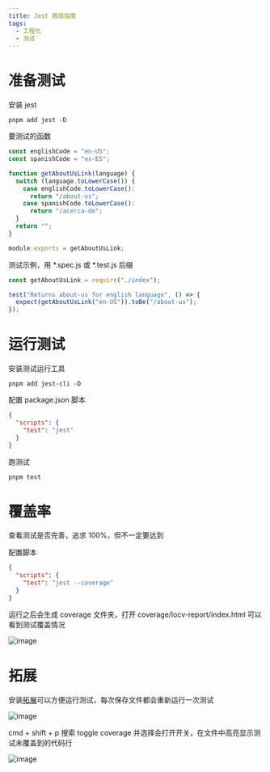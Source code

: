 ```yaml
---
title: Jest 极简指南
tags:
  - 工程化
  - 测试
---
```

# 准备测试

安装 jest
```shell
pnpm add jest -D
```

要测试的函数
```js
const englishCode = "en-US";
const spanishCode = "es-ES";

function getAboutUsLink(language) {
  switch (language.toLowerCase()) {
    case englishCode.toLowerCase():
      return "/about-us";
    case spanishCode.toLowerCase():
      return "/acerca-de";
  }
  return "";
}

module.exports = getAboutUsLink;
```

测试示例，用 *.spec.js 或 *.test.js 后缀
```js
const getAboutUsLink = require("./index");

test("Returns about-us for english language", () => {
  expect(getAboutUsLink("en-US")).toBe("/about-us");
});
```

# 运行测试

安装测试运行工具
```shell
pnpm add jest-cli -D
```

配置 package.json 脚本
```json
{
  "scripts": {
    "test": "jest"
  }
}
```

跑测试
```shell
pnpm test
```

# 覆盖率

查看测试是否完善，追求 100%，但不一定要达到

配置脚本
```json
{
  "scripts": {
    "test": "jest --coverage"
  }
}
```

运行之后会生成 coverage 文件夹，打开 coverage/locv-report/index.html 可以看到测试覆盖情况

![image](https://github.com/ReinerLau/testing-guide/assets/103234074/560934d8-de98-4d35-9921-b0d97a2c7808)

# 拓展
安装[拓展](https://marketplace.visualstudio.com/items?itemName=Orta.vscode-jest)可以方便运行测试，每次保存文件都会重新运行一次测试

![image](https://github.com/ReinerLau/testing-guide/assets/103234074/293bc225-5503-4d86-a377-a6c37c0eb76d)

cmd + shift + p 搜索 toggle coverage 并选择会打开开关，在文件中高亮显示测试未覆盖到的代码行

![image](https://github.com/ReinerLau/testing-guide/assets/103234074/4d18bab6-f6f2-4865-9c1d-176169aebfa8)